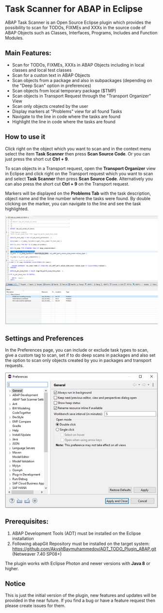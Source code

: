 # Task Scanner for ABAP in Eclipse

ABAP Task Scanner is an Open Source Eclipse plugin which provides the possibility to scan for TODOs, FIXMEs and XXXs in the source code of ABAP Objects such as Classes, Interfaces, Programs, Includes and Function Modules.

## Main Features:

* Scan for TODOs, FIXMEs, XXXs in ABAP Objects including in local classes and local test classes
* Scan for a custon text in ABAP Objects
* Scan objects from a package and also in subpackages (depending on the "Deep Scan" option in preferences)
* Scan objects from local temporary package ($TMP)
* Scan objects in Transport Request through the "Transport Organizer" View
* Scan only objects created by the user
* Display markers at "Problems" view for all found Tasks
* Navigate to the line in code where the tasks are found
* Highlight the line in code where the tasks are found

## How to use it

Click right on the object which you want to scan and in the context menu select the item **Task Scanner** then press **Scan Source Code**. Or you can just press the short cut **Ctrl + 9**.  

To scan objects in a Transport request, open the **Transport Organizer** view in Eclipse and click right on the Transport request which you want to scan and select **Task Scanner** then press **Scan Source Code**. Alternatively you can also press the short cut **Ctrl + 9** on the Transport request.  

Markers will be displayed on the **Problems Tab** with the task description, object name and the line number where the tasks were found. By double clicking on the marker, you can navigate to the line and see the task highlighted.

![alt text](https://github.com/AkyshBaymuhammedov/Task_Scanner_ABAP_Eclipse/raw/master/docu/screenshot_1.PNG?raw=true)  


## Settings and Preferences

In the Preferences page, you can include or exclude task types to scan, give a custom tag to scan, set if to do deep scans in packages and also set the option to scan only objects created by you in packages and transport requests.

![alt text](https://github.com/AkyshBaymuhammedov/Task_Scanner_ABAP_Eclipse/raw/master/docu/preferences.PNG?raw=true)  


## Prerequisites:

1. ABAP Development Tools (ADT) must be installed on the Eclipse installation
1. Following abapGit Repository must be installed on the target system: https://github.com/AkyshBaymuhammedov/ADT_TODO_Plugin_ABAP.git (Netweaver 7.40 SP08+)

The plugin works with Eclipse Photon and newer versions with **Java 8** or higher.  

## Notice

This is just the initial version of the plugin, new features and updates will be provided in the near future. If you find a bug or have a feature request then please create issues for them.
